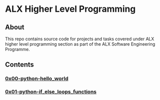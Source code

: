 # ALX Higher Level Programming
## About
This repo contains source code for projects and tasks covered under ALX higher level programming section as part of the ALX Software Engineering Programme.
## Contents
### [0x00-python-hello_world](https://github.com/j88moja-code/alx-higher_level_programming/tree/main/0x00-python-hello_world)
### [0x01-python-if_else_loops_functions](https://github.com/j88moja-code/alx-higher_level_programming/tree/main/0x01-python-if_else_loops_functions)
